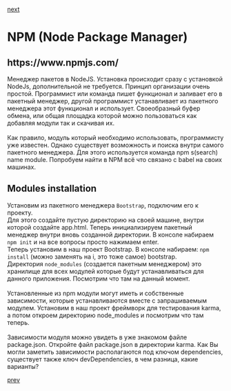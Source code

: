<a href="04.md">next</a>

<h1>NPM (Node Package Manager)</h1>
<h2>https://www.npmjs.com/</h2>

<div>
Менеджер пакетов в NodeJS. Установка происходит сразу с установкой NodeJs, дополнительной не требуется.
Принцип организации очень простой. Программист или команда пишет функционал и заливает его в пакетный менеджер,
другой программист устанавливает из пакетного менеджера этот функционал и использует. Своеобразный буфер обмена,
или общая площадка которой можно пользоваться как добавляя модули так и скачивая их.
</div>

<br/>

<div>
Как правило, модуль который необходимо использовать, программисту уже известен.
Однако существует возможность и поиска внутри самого пакетного менеджера.
Для этого используется команда npm s(search) name module.
Попробуем найти в NPM всё что связано с babel на своих машинах.
<br/>
</div>

<div>
<h2>
Modules installation
</h2>
Установим из пакетного менеджера <code>Bootstrap</code>, подключим его к проекту.<br/>
Для этого создайте пустую директорию на своей машине, внутри которой создайте app.html.
Теперь инициализируем пакетный менеджер внутри вновь созданной директории.
В консоле набираем <code>npm init</code> и на все вопросы просто нажимаем enter.<br/>
Теперь установим в наш проект Bootstrap. В консоле набираем: <code>npm install</code> (можно заменять на i, это тоже самое) bootstrap.
<br/>
</div>

<div>
Директория <code>node_modules</code> (создается пакетным менеджером) это хранилище для всех модулей которые будут устанавливаться для данного приложения.
Посмотрим что там на данный момент.
<br/>
<br/>
</div>

<div>
Установленные из npm модули могут иметь и собственные зависимости, которые устанавливаются вместе с запрашиваемым модулем.
Установим в наш проект фреймворк для тестирования karma, а потом откроем директорию node_modules и посмотрим что там теперь.
<br/>
<br/>
</div>

<div>
Зависимости модуля можно увидеть в уже знакомом файле package.json. Откройте файл package.json в директории karma.
Как Вы могли заметить зависимости располагаются под ключом dependencies, существует также ключ devDependencies,
в чем разница, какие варианты?
<br/>
</div>

<a href="02.md">prev</a>
